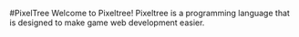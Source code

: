 #PixelTree
Welcome to Pixeltree! Pixeltree is a programming language that is designed to make game web development easier.
